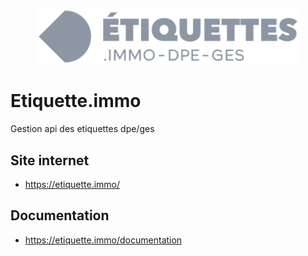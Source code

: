 <p align="center"><img width="420" alt="swup" src="./doc/logo.svg"></p>

# Etiquette.immo

Gestion api des etiquettes dpe/ges

## Site internet

* https://etiquette.immo/

## Documentation

* https://etiquette.immo/documentation
